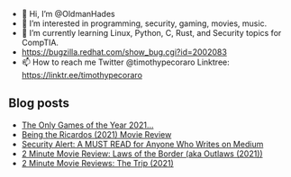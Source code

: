 - 👋 Hi, I’m @OldmanHades
- 👀 I’m interested in programming, security, gaming, movies, music.
- 🌱 I’m currently learning Linux, Python, C, Rust, and Security topics for CompTIA.
- https://bugzilla.redhat.com/show_bug.cgi?id=2002083
- 📫 How to reach me Twitter @timothypecoraro
Linktree: https://linktr.ee/timothypecoraro

## Blog posts
<!-- BLOG-POST-LIST:START -->
- [The Only Games of the Year 2021…](https://medium.com/@timothypecoraro/the-only-games-of-the-year-2021-e2e75ce782bb?source=rss-5097f5c9b801------2)
- [Being the Ricardos &lpar;2021&rpar; Movie Review](https://medium.com/@timothypecoraro/being-the-ricardos-2021-movie-review-843c9e288a4a?source=rss-5097f5c9b801------2)
- [Security Alert: A MUST READ for Anyone Who Writes on Medium](https://medium.com/@timothypecoraro/security-alert-a-must-read-for-anyone-who-writes-on-medium-18eb3d5f825b?source=rss-5097f5c9b801------2)
- [2 Minute Movie Review: Laws of the Border &lpar;aka Outlaws &lpar;2021&rpar;&rpar;](https://medium.com/@timothypecoraro/2-minute-movie-review-laws-of-the-border-aka-outlaws-2021-cb92a387d23f?source=rss-5097f5c9b801------2)
- [2 Minute Movie Reviews: The Trip &lpar;2021&rpar;](https://medium.com/@timothypecoraro/2-minute-movie-reviews-the-trip-2021-e09f63872fce?source=rss-5097f5c9b801------2)
<!-- BLOG-POST-LIST:END -->
